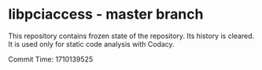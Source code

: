 # libpciaccess - master branch

This repository contains frozen state of the repository.
Its history is cleared. It is used only for static code
analysis with Codacy.

Commit Time: 1710139525